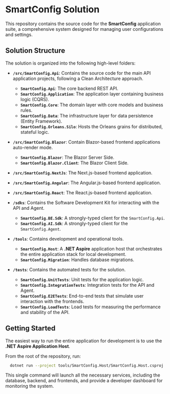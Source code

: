 # SmartConfig Solution

This repository contains the source code for the **SmartConfig** application suite, a comprehensive system designed for managing user configurations and settings.

## Solution Structure

The solution is organized into the following high-level folders:

-   **`/src/SmartConfig.Api`**: Contains the source code for the main API application projects, following a Clean Architecture approach.
    -   **`SmartConfig.Api`**: The core backend REST API.
    -   **`SmartConfig.Application`**: The application layer containing business logic (CQRS).
    -   **`SmartConfig.Core`**: The domain layer with core models and business rules.
    -   **`SmartConfig.Data`**: The infrastructure layer for data persistence (Entity Framework).
    -   **`SmartConfig.Orleans.Silo`**: Hosts the Orleans grains for distributed, stateful logic.

-   **`/src/SmartConfig.Blazor`**: Contain Blazor-based frontend applications auto-render mode.
    -   **`SmartConfig.Blazor`**: The Blazor Server Side.
    -   **`SmartConfig.Blazor.Client`**: The Blazor Client Side.

-   **`/src/SmartConfig.NextJs`**: The Next.js-based frontend application.
-   **`/src/SmartConfig.Angular`**: The Angular.js-based frontend application.
-   **`/src/SmartConfig.React`**: The React.js-based frontend application.

-   **`/sdks`**: Contains the Software Development Kit for interacting with the API and Agent.
    -   **`SmartConfig.BE.Sdk`**: A strongly-typed client for the `SmartConfig.Api`.
    -   **`SmartConfig.AI.Sdk`**: A strongly-typed client for the `SmartConfig.Agent`.

-   **`/tools`**: Contains development and operational tools.
    -   **`SmartConfig.Host`**: A **.NET Aspire** application host that orchestrates the entire application stack for local development.
    -   **`SmartConfig.Migration`**: Handles database migrations.

-   **`/tests`**: Contains the automated tests for the solution.
    -   **`SmartConfig.UnitTests`**: Unit tests for the application logic.
    -   **`SmartConfig.IntegrationTests`**: Integration tests for the API and Agent.
    -   **`SmartConfig.E2ETests`**: End-to-end tests that simulate user interaction with the frontends.
    -   **`SmartConfig.LoadTests`**: Load tests for measuring the performance and stability of the API.

## Getting Started

The easiest way to run the entire application for development is to use the **.NET Aspire Application Host**.

From the root of the repository, run:

```bash
  dotnet run --project tools/SmartConfig.Host/SmartConfig.Host.csproj
```

This single command will launch all the necessary services, including the database, backend, and frontends, and provide a developer dashboard for monitoring the system.
